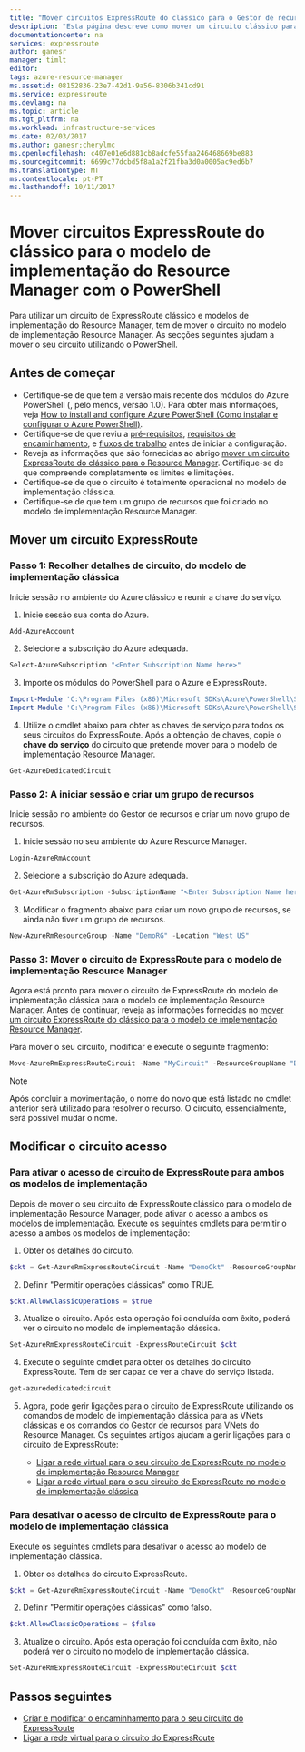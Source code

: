 ```yaml
---
title: "Mover circuitos ExpressRoute do clássico para o Gestor de recursos: PowerShell: Azure | Microsoft Docs"
description: "Esta página descreve como mover um circuito clássico para o modelo de implementação do Resource Manager com o PowerShell."
documentationcenter: na
services: expressroute
author: ganesr
manager: timlt
editor: 
tags: azure-resource-manager
ms.assetid: 08152836-23e7-42d1-9a56-8306b341cd91
ms.service: expressroute
ms.devlang: na
ms.topic: article
ms.tgt_pltfrm: na
ms.workload: infrastructure-services
ms.date: 02/03/2017
ms.author: ganesr;cherylmc
ms.openlocfilehash: c407e01e6d881cb8adcfe55faa246468669be883
ms.sourcegitcommit: 6699c77dcbd5f8a1a2f21fba3d0a0005ac9ed6b7
ms.translationtype: MT
ms.contentlocale: pt-PT
ms.lasthandoff: 10/11/2017
---
```

# <a name="move-expressroute-circuits-from-the-classic-to-the-resource-manager-deployment-model-using-powershell"></a>Mover circuitos ExpressRoute do clássico para o modelo de implementação do Resource Manager com o PowerShell

Para utilizar um circuito de ExpressRoute clássico e modelos de implementação do Resource Manager, tem de mover o circuito no modelo de implementação Resource Manager. As secções seguintes ajudam a mover o seu circuito utilizando o PowerShell.

## <a name="before-you-begin"></a>Antes de começar

* Certifique-se de que tem a versão mais recente dos módulos do Azure PowerShell (, pelo menos, versão 1.0). Para obter mais informações, veja [How to install and configure Azure PowerShell (Como instalar e configurar o Azure PowerShell)](/powershell/azure/overview).
* Certifique-se de que reviu a [pré-requisitos](expressroute-prerequisites.md), [requisitos de encaminhamento](expressroute-routing.md), e [fluxos de trabalho](expressroute-workflows.md) antes de iniciar a configuração.
* Reveja as informações que são fornecidas ao abrigo [mover um circuito ExpressRoute do clássico para o Resource Manager](expressroute-move.md). Certifique-se de que compreende completamente os limites e limitações.
* Certifique-se de que o circuito é totalmente operacional no modelo de implementação clássica.
* Certifique-se de que tem um grupo de recursos que foi criado no modelo de implementação Resource Manager.

## <a name="move-an-expressroute-circuit"></a>Mover um circuito ExpressRoute

### <a name="step-1-gather-circuit-details-from-the-classic-deployment-model"></a>Passo 1: Recolher detalhes de circuito, do modelo de implementação clássica

Inicie sessão no ambiente do Azure clássico e reunir a chave do serviço.

1. Inicie sessão sua conta do Azure.

  ```powershell
  Add-AzureAccount
  ```

2. Selecione a subscrição do Azure adequada.

  ```powershell
  Select-AzureSubscription "<Enter Subscription Name here>"
  ```

3. Importe os módulos do PowerShell para o Azure e ExpressRoute.

  ```powershell
  Import-Module 'C:\Program Files (x86)\Microsoft SDKs\Azure\PowerShell\ServiceManagement\Azure\Azure.psd1'
  Import-Module 'C:\Program Files (x86)\Microsoft SDKs\Azure\PowerShell\ServiceManagement\Azure\ExpressRoute\ExpressRoute.psd1'
  ```

4. Utilize o cmdlet abaixo para obter as chaves de serviço para todos os seus circuitos do ExpressRoute. Após a obtenção de chaves, copie o **chave do serviço** do circuito que pretende mover para o modelo de implementação Resource Manager.

  ```powershell
  Get-AzureDedicatedCircuit
  ```

### <a name="step-2-sign-in-and-create-a-resource-group"></a>Passo 2: A iniciar sessão e criar um grupo de recursos

Inicie sessão no ambiente do Gestor de recursos e criar um novo grupo de recursos.

1. Inicie sessão no seu ambiente do Azure Resource Manager.

  ```powershell
  Login-AzureRmAccount
  ```

2. Selecione a subscrição do Azure adequada.

  ```powershell
  Get-AzureRmSubscription -SubscriptionName "<Enter Subscription Name here>" | Select-AzureRmSubscription
  ```

3. Modificar o fragmento abaixo para criar um novo grupo de recursos, se ainda não tiver um grupo de recursos.

  ```powershell
  New-AzureRmResourceGroup -Name "DemoRG" -Location "West US"
  ```

### <a name="step-3-move-the-expressroute-circuit-to-the-resource-manager-deployment-model"></a>Passo 3: Mover o circuito de ExpressRoute para o modelo de implementação Resource Manager

Agora está pronto para mover o circuito de ExpressRoute do modelo de implementação clássica para o modelo de implementação Resource Manager. Antes de continuar, reveja as informações fornecidas no [mover um circuito ExpressRoute do clássico para o modelo de implementação Resource Manager](expressroute-move.md).

Para mover o seu circuito, modificar e execute o seguinte fragmento:

```powershell
Move-AzureRmExpressRouteCircuit -Name "MyCircuit" -ResourceGroupName "DemoRG" -Location "West US" -ServiceKey "<Service-key>"
```

> [!NOTE]
> Após concluir a movimentação, o nome do novo que está listado no cmdlet anterior será utilizado para resolver o recurso. O circuito, essencialmente, será possível mudar o nome.
> 

## <a name="modify-circuit-access"></a>Modificar o circuito acesso

### <a name="to-enable-expressroute-circuit-access-for-both-deployment-models"></a>Para ativar o acesso de circuito de ExpressRoute para ambos os modelos de implementação

Depois de mover o seu circuito de ExpressRoute clássico para o modelo de implementação Resource Manager, pode ativar o acesso a ambos os modelos de implementação. Execute os seguintes cmdlets para permitir o acesso a ambos os modelos de implementação:

1. Obter os detalhes do circuito.

  ```powershell
  $ckt = Get-AzureRmExpressRouteCircuit -Name "DemoCkt" -ResourceGroupName "DemoRG"
  ```

2. Definir "Permitir operações clássicas" como TRUE.

  ```powershell
  $ckt.AllowClassicOperations = $true
  ```

3. Atualize o circuito. Após esta operação foi concluída com êxito, poderá ver o circuito no modelo de implementação clássica.

  ```powershell
  Set-AzureRmExpressRouteCircuit -ExpressRouteCircuit $ckt
  ```

4. Execute o seguinte cmdlet para obter os detalhes do circuito ExpressRoute. Tem de ser capaz de ver a chave do serviço listada.

  ```powershell
  get-azurededicatedcircuit
  ```

5. Agora, pode gerir ligações para o circuito de ExpressRoute utilizando os comandos de modelo de implementação clássica para as VNets clássicas e os comandos do Gestor de recursos para VNets do Resource Manager. Os seguintes artigos ajudam a gerir ligações para o circuito de ExpressRoute:

    * [Ligar a rede virtual para o seu circuito de ExpressRoute no modelo de implementação Resource Manager](expressroute-howto-linkvnet-arm.md)
    * [Ligar a rede virtual para o seu circuito de ExpressRoute no modelo de implementação clássica](expressroute-howto-linkvnet-classic.md)

### <a name="to-disable-expressroute-circuit-access-to-the-classic-deployment-model"></a>Para desativar o acesso de circuito de ExpressRoute para o modelo de implementação clássica

Execute os seguintes cmdlets para desativar o acesso ao modelo de implementação clássica.

1. Obter os detalhes do circuito ExpressRoute.

  ```powershell
  $ckt = Get-AzureRmExpressRouteCircuit -Name "DemoCkt" -ResourceGroupName "DemoRG"
  ```

2. Definir "Permitir operações clássicas" como falso.

  ```powershell
  $ckt.AllowClassicOperations = $false
  ```

3. Atualize o circuito. Após esta operação foi concluída com êxito, não poderá ver o circuito no modelo de implementação clássica.

  ```powershell
Set-AzureRmExpressRouteCircuit -ExpressRouteCircuit $ckt
  ```

## <a name="next-steps"></a>Passos seguintes

* [Criar e modificar o encaminhamento para o seu circuito do ExpressRoute](expressroute-howto-routing-arm.md)
* [Ligar a rede virtual para o circuito do ExpressRoute](expressroute-howto-linkvnet-arm.md)